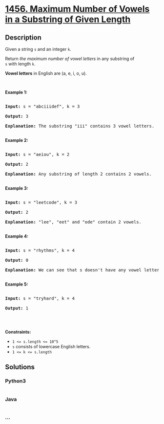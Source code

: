# [1456. Maximum Number of Vowels in a Substring of Given Length](https://leetcode.com/problems/maximum-number-of-vowels-in-a-substring-of-given-length)



## Description

<p>Given a string <code>s</code> and an integer <code>k</code>.</p>



<p>Return <em>the maximum number of vowel letters</em> in any substring of <code>s</code>&nbsp;with&nbsp;length <code>k</code>.</p>



<p><strong>Vowel letters</strong> in&nbsp;English are&nbsp;(a, e, i, o, u).</p>



<p>&nbsp;</p>

<p><strong>Example 1:</strong></p>



<pre>

<strong>Input:</strong> s = &quot;abciiidef&quot;, k = 3

<strong>Output:</strong> 3

<strong>Explanation:</strong> The substring &quot;iii&quot; contains 3 vowel letters.

</pre>



<p><strong>Example 2:</strong></p>



<pre>

<strong>Input:</strong> s = &quot;aeiou&quot;, k = 2

<strong>Output:</strong> 2

<strong>Explanation:</strong> Any substring of length 2 contains 2 vowels.

</pre>



<p><strong>Example 3:</strong></p>



<pre>

<strong>Input:</strong> s = &quot;leetcode&quot;, k = 3

<strong>Output:</strong> 2

<strong>Explanation:</strong> &quot;lee&quot;, &quot;eet&quot; and &quot;ode&quot; contain 2 vowels.

</pre>



<p><strong>Example 4:</strong></p>



<pre>

<strong>Input:</strong> s = &quot;rhythms&quot;, k = 4

<strong>Output:</strong> 0

<strong>Explanation:</strong> We can see that s doesn&#39;t have any vowel letters.

</pre>



<p><strong>Example 5:</strong></p>



<pre>

<strong>Input:</strong> s = &quot;tryhard&quot;, k = 4

<strong>Output:</strong> 1

</pre>



<p>&nbsp;</p>

<p><strong>Constraints:</strong></p>



<ul>
	<li><code>1 &lt;= s.length &lt;= 10^5</code></li>
	<li><code>s</code>&nbsp;consists of lowercase English letters.</li>
	<li><code>1 &lt;= k &lt;= s.length</code></li>
</ul>

## Solutions

<!-- tabs:start -->

### **Python3**

```python

```

### **Java**

```java

```

### **...**

```

```

<!-- tabs:end -->
